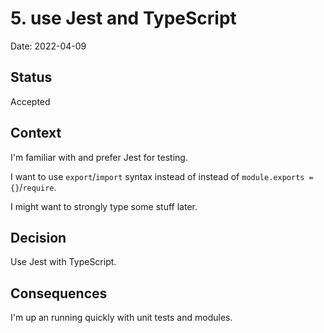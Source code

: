 # 5. use Jest and TypeScript

Date: 2022-04-09

## Status

Accepted

## Context

I'm familiar with and prefer Jest for testing.

I want to use `export`/`import` syntax instead of instead of `module.exports = {}`/`require`.

I might want to strongly type some stuff later.

## Decision

Use Jest with TypeScript.

## Consequences

I'm up an running quickly with unit tests and modules. 

